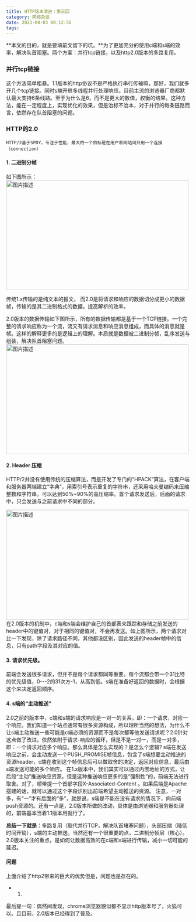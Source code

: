 ```yaml
---
title: HTTP版本演进：第三回
category: 网络杂谈
date: 2023-08-03 00:12:56
tags:
---
```


**本文的目的，就是要填前文留下的坑。**为了更加充分的使用c端和s端的效率，解决队首阻塞。两个方案：并行tcp链接，以及http2.0版本的多路复用。

### 并行tcp链接
这个方法简单粗暴。1.1版本的http协议不是严格执行串行传输嘛，那好，我们就多开几个tcp链接。同时s端开启多线程并行处理响应。目前主流的浏览器厂商都默认最大支持6条线路。至于为什么是6，而不是更大的数值，权衡的结果。这种方法，能在一定程度上，实现优化的效果，但是治标不治本，对于并行的每条链路而言，依然存在队首阻塞的问题。

### HTTP的2.0
`HTTP/2基于SPDY，专注于性能，最大的一个目标是在用户和网站间只用一个连接（connection）`
#### 1. 二进制分帧
如下图所示：
<img src="/img/http6.webp" alt="图片描述" width="500" height="300">

传统1.x传输的是纯文本的报文， 而2.0是将请求和响应的数据切分成更小的数据帧，传输的是其二进制格式的数据，提高解析的效率。

2.0版本的数据传输如下图所示，所有的数据传输都是基于一个TCP链接。一个完整的请求响应称为一个流，流又有请求消息和响应消息组成，而具体的消息就是帧。这样的解释更多的是逻辑上的理解。本质就是数据被二进制分帧，乱序发送与组装，解决队首阻塞问题。
<img src="/img/http7.jpg" alt="图片描述" width="500" height="300">

#### 2. Header 压缩
HTTP/2并没有使用传统的压缩算法，而是开发了专门的"HPACK”算法，在客户端和服务器两端建立“字典”，用索引号表示重复的字符串，还采用哈夫曼编码来压缩整数和字符串，可以达到50%~90%的高压缩率。首个请求发送后，后面的请求中，只会发送与之前请求中不同的部分。

<img src="/img/http8.jpg" alt="图片描述" width="500" height="300">
在2.0版本的机制中，c端和s端会维护自己的首部表来跟踪和存储之前发送的header中的键值对，对于相同的键值对，不会再发送。如上图所示，两个请求对比一下发现，除了请求路径不同，其他都没区别，因此发送的header帧中的信息，只有path字段及其对应的值。

#### 3. 请求优先级。
前端会发送很多请求，但并不是每个请求都同等重要。每个流都会带一个31比特的优先级值，0---2的31次方-1，从高到低。s端在准备好返回的数据时，会根据这个来决定返回顺序。
#### 4. s端的“主动推送”
2.0之前的版本中，c端和s端的请求响应是一对一的关系，即：一个请求，对应一个响应。我们知道一个站点通常有很多资源构成，所以理所当然的想法，为什么不让s端主动推送一些可能是c端必须的资源而不是每次都等他发送请求呢？2.0针对这点做了改进。依然依附于请求-响应的循环，但是不是一对一，而是一对多，即：一个请求对应多个响应。那么具体是怎么实现的？是怎么个逻辑?
s端在发送响应之前，会主动发送一个PUSH_PROMISE帧信息，包含了s端想要主动推送的资源header，c端在收到这个帧信息后可以做取舍的决定，返回对应信息，最后由s端发送可能的多个响应。
在1.x版本中，我们其实可以通过内嵌地址的方式，让后段“主动”推送响应资源，但是这种推送响应更多的是“强制性”的，前端无法进行取舍。对了，顺带提一个首部字段X-Associated-Content 。如果后端是Apache搭建的话，就可以通过这个字段识别出前端希望主动推送的资源。
注意，一对多，有“一”才有后面的“多”，就是说，s端是不能在没有请求的情况下，向前端push资源的。还有一点是，2.0版本所做的改动，具体是由浏览器和服务器处理的，前端基本当着1.1版本用就行了。

**总结一下就是**：多路复用（取代并行TCP，解决队首堵塞问题），头部压缩（降低时间开销），s端的主动推送。当然还有一个很重要的点，二进制分帧层（核心）。2.0版本关注的重点，是如何让数据高效的在c端和s端进行传输，减小一切可能的延迟。


#### 问题
上面介绍了http2带来的巨大的优势但是，问题也是存在的。
- 1. 





最后提一句：偶然间发现，chrome浏览器貌似都不显示http版本号了，火狐可以。且目前，2.0版本已经得到了普及。
